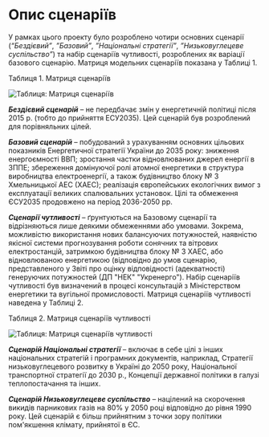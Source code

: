 ﻿# Опис сценаріїв

У рамках цього проекту було розроблено чотири основних сценарії (_“Бездієвий”_, _”Базовий”_, _”Національні стратегії”_, _”Низьковуглецеве суспільство”_) та набір сценаріїв чутливості, розроблених як варіації базового сценарію. Матриця модельних сценаріїв показана у Таблиці 1.

Таблиця 1. Матриця сценаріїв

![Таблиця: Матриця сценаріїв](images/scen_main_ua.png "Матриця сценаріїв")

**_Бездієвий сценарій_** – не передбачає змін у енергетичній політиці після 2015 р. (тобто до прийняття ЕСУ2035). Цей сценарій був розроблений для порівняльних цілей.

**_Базовий сценарій_** – побудований з урахуванням основних цільових показників Енергетичної стратегії України до 2035 року: зниження енергоємності ВВП; зростання частки відновлюваних джерел енергії в ЗППЕ; збереження домінуючої ролі атомної енергетики в структура виробництва електроенергії, а також будівництво блоку № 3 Хмельницької АЕС (ХАЕС); реалізація європейських екологічних вимог з експлуатації великих спалювальних установок. Цілі та обмеження ЄСУ2035 продовжено на період 2036-2050 рр.

**_Сценарії чутливості_** – ґрунтуються на Базовому сценарії та відрізняються лише деякими обмеженнями або умовами. Зокрема, можливістю використання нових балансуючих потужностей, наявністю якісної системи прогнозування роботи сонячних та вітрових електростанцій, затримкою будівництва блоку № 3 ХАЕС, або відновлюваною енергетикою (відповідно до умов сценарію, представленого у Звіті про оцінку відповідності (адекватності) генеруючих потужностей (ДП "НЕК" "Укренерго"). Набір сценаріїв чутливості був визначений в процесі консультацій з Міністерством енергетики та вугільної промисловості. Матриця сценаріїв чутливості наведена у Таблиці 2.

Таблиця 2. Матриця сценаріїв чутливості

![Таблиця: Матриця сценаріїв  чутливості](images/scen_sens_ua.png "Матриця сценаріїв  чутливості")

**_Сценарій Національні стратегії_** – включає в себе цілі з інших національних стратегій і програмних документів, наприклад, Стратегії низьковуглецевого розвитку в Україні до 2050 року, Національної транспортної стратегії до 2030 р., Концепції державної політики в галузі теплопостачання та інших.

**_Сценарій Низьковуглецеве суспільство_** – націлений на скорочення викидів парникових газів на 80% у 2050 році відповідно до рівня 1990 року. Цей сценарій є більш прийнятним з точки зору політики пом'якшення клімату, прийнятої в ЄС.
